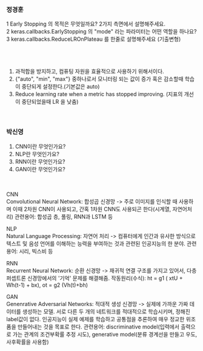 ### 정경훈
1
Early Stopping 의 목적은 무엇일까요? 2가지 측면에서 설명해주세요.<br/>
2
keras.callbacks.EarlyStopping 의 "mode" 라는 파라미터는 어떤 역할을 하나요?<br/>
3
keras.callbacks.ReduceLROnPlateau 를 한줄로 설명해주세요 (기출변형)<br/>
<br/><br/><br/>
1. 과적합을 방지하고, 컴퓨팅 자원을 효율적으로 사용하기 위해서이다.
2. {"auto", "min", "max"} 중하나로서 모니터링 되는 값이 증가 혹은 감소할때 학습이 중단되게 설정한다.(기본값은 auto)
3. Reduce learning rate when a metric has stopped improving. (지표의 개선이 중단되었을때 LR 을 낮춤)
<br/><br/><br/>

### 박신영
1. CNN이란 무엇인가요?
2. NLP란 무엇인가요?
3. RNN이란 무엇인가요?
4. GAN이란 무엇인가요? 
<br/><br/><br/>

CNN<br/>
Convolutional Neural Network: 합성곱 신경망 -> 주로 이미지를 인식할 때 사용하며 이때 2차원 CNN이 사용되고, 간혹 1차원 CNN도 사용되곤 한다(시계열, 자연어처리)
관련용어: 합성곱 층, 풀링, RNN과 LSTM 등

NLP<br/>
Natural Language Processing: 자연어 처리 -> 컴퓨터에게 인간과 유사한 방식으로 텍스트 및 음성 언어를 이해하는 능력을 부여하는 것과 관련된 인공지능의 한 분야.
관련용어: 시리, 빅스비 등

RNN<br/>
Recurrent Neural Network: 순환 신경망 -> 재귀적 연결 구조를 가지고 있어서, 다층 퍼셉트론 신경망에서의 '기억' 문제를 해결해줌.
작동원리(수식): ht = g1 ( xtU + Wh(t-1) + bx), ot = g2 (Vh(t)+bh)

GAN<br/>
Genenrative Adversarial Networks: 적대적 생성 신경망 -> 실제에 가까운 가짜 데이터를 생성하는 모델. 서로 다른 두 개의 네트워크를 적대적으로 학습시키며, 정해진 label값이 없다. 인공지능이 실제 예제를 학습하고 공통점을 추론하여 매우 정교한 위조품을 만들어내는 것을 목표로 한다.
관련용어: discriminative model(입력에서 출력으로 가는 관계의 조건부확률 추정 시도), generative model(분류 경계선을 만들고 우도, 사후확률을 사용함)

